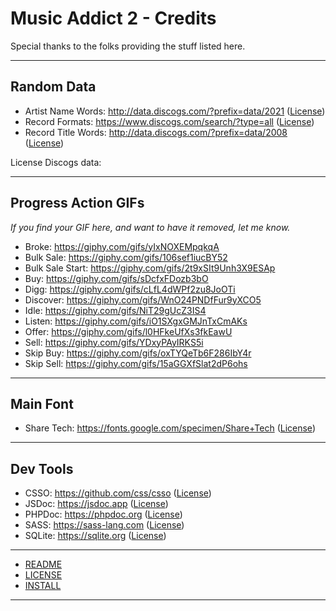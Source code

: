 # Music Addict 2 - Credits

Special thanks to the folks providing the stuff listed here.

---

## Random Data

- Artist Name Words: <http://data.discogs.com/?prefix=data/2021> ([License](http://creativecommons.org/about/cc0))
- Record Formats: <https://www.discogs.com/search/?type=all> ([License](http://creativecommons.org/about/cc0))
- Record Title Words: <http://data.discogs.com/?prefix=data/2008> ([License](http://creativecommons.org/about/cc0))

License Discogs data:

---

## Progress Action GIFs

*If you find your GIF here, and want to have it removed, let me know.*

- Broke: <https://giphy.com/gifs/yIxNOXEMpqkqA>
- Bulk Sale: <https://giphy.com/gifs/106sef1iucBY52>
- Bulk Sale Start: <https://giphy.com/gifs/2t9xSIt9Unh3X9ESAp>
- Buy: <https://giphy.com/gifs/sDcfxFDozb3bO>
- Digg: <https://giphy.com/gifs/cLfL4dWPf2zu8JoOTi>
- Discover: <https://giphy.com/gifs/WnO24PNDfFur9yXCO5>
- Idle: <https://giphy.com/gifs/NiT29gUcZ3IS4>
- Listen: <https://giphy.com/gifs/iO1SXgxGMJnTxCmAKs>
- Offer: <https://giphy.com/gifs/l0HFkeUfXs3fkEawU>
- Sell: <https://giphy.com/gifs/YDxyPAyIRKS5i>
- Skip Buy: <https://giphy.com/gifs/oxTYQeTb6F286IbY4r>
- Skip Sell: <https://giphy.com/gifs/15aGGXfSlat2dP6ohs>

---

## Main Font

- Share Tech: <https://fonts.google.com/specimen/Share+Tech> ([License](https://scripts.sil.org/cms/scripts/page.php?site_id=nrsi&id=OFL))

---

## Dev Tools

- CSSO: <https://github.com/css/csso> ([License](https://github.com/css/csso/blob/master/LICENSE))
- JSDoc: <https://jsdoc.app> ([License](https://github.com/jsdoc/jsdoc/blob/main/LICENSE))
- PHPDoc: <https://phpdoc.org> ([License](https://github.com/phpDocumentor/phpDocumentor/blob/master/LICENSE))
- SASS: <https://sass-lang.com> ([License](https://github.com/sass/dart-sass/blob/main/LICENSE))
- SQLite: <https://sqlite.org> ([License](https://sqlite.org/copyright.html))

---

- [README](https://github.com/etrusci-org/musicaddict2/blob/main/README.md)
- [LICENSE](https://github.com/etrusci-org/musicaddict2/blob/main/LICENSE.md)
- [INSTALL](https://github.com/etrusci-org/musicaddict2/blob/main/INSTALL.md)

---
